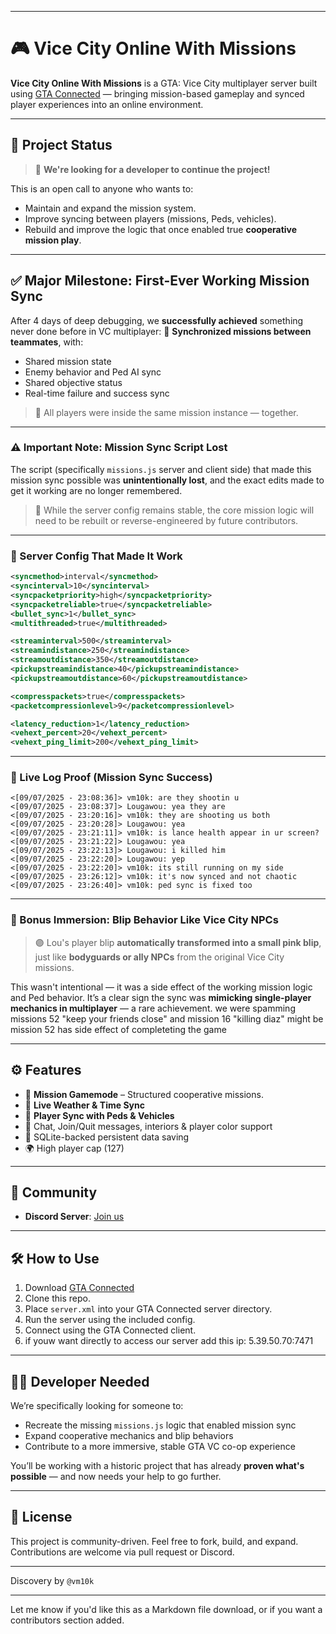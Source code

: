 
---

# 🎮 Vice City Online With Missions

**Vice City Online With Missions** is a GTA: Vice City multiplayer server built using [GTA Connected](https://gtaconnected.com/) — bringing mission-based gameplay and synced player experiences into an online environment.

---

## 🏁 Project Status

> 🧠 **We're looking for a developer to continue the project!**

This is an open call to anyone who wants to:

* Maintain and expand the mission system.
* Improve syncing between players (missions, Peds, vehicles).
* Rebuild and improve the logic that once enabled true **cooperative mission play**.

---

## ✅ Major Milestone: First-Ever Working Mission Sync

After 4 days of deep debugging, we **successfully achieved** something never done before in VC multiplayer:
📌 **Synchronized missions between teammates**, with:

* Shared mission state
* Enemy behavior and Ped AI sync
* Shared objective status
* Real-time failure and success sync

> 👥 All players were inside the same mission instance — together.

---

### ⚠️ Important Note: Mission Sync Script Lost

The script (specifically `missions.js` server and client side) that made this mission sync possible was **unintentionally lost**, and the exact edits made to get it working are no longer remembered.

> 🧠 While the server config remains stable, the core mission logic will need to be rebuilt or reverse-engineered by future contributors.

---

### 🔧 Server Config That Made It Work

```xml
<syncmethod>interval</syncmethod>
<syncinterval>10</syncinterval>
<syncpacketpriority>high</syncpacketpriority>
<syncpacketreliable>true</syncpacketreliable>
<bullet_sync>1</bullet_sync>
<multithreaded>true</multithreaded>

<streaminterval>500</streaminterval>
<streamindistance>250</streamindistance>
<streamoutdistance>350</streamoutdistance>
<pickupstreamindistance>40</pickupstreamindistance>
<pickupstreamoutdistance>60</pickupstreamoutdistance>

<compresspackets>true</compresspackets>
<packetcompressionlevel>9</packetcompressionlevel>

<latency_reduction>1</latency_reduction>
<vehext_percent>20</vehext_percent>
<vehext_ping_limit>200</vehext_ping_limit>
```

---

### 🧾 Live Log Proof (Mission Sync Success)

```log
<[09/07/2025 - 23:08:36]> vm10k: are they shootin u 
<[09/07/2025 - 23:08:37]> Lougawou: yea they are
<[09/07/2025 - 23:20:16]> vm10k: they are shooting us both
<[09/07/2025 - 23:20:28]> Lougawou: yea
<[09/07/2025 - 23:21:11]> vm10k: is lance health appear in ur screen?
<[09/07/2025 - 23:21:22]> Lougawou: yea
<[09/07/2025 - 23:22:13]> Lougawou: i killed him
<[09/07/2025 - 23:22:20]> Lougawou: yep
<[09/07/2025 - 23:22:20]> vm10k: its still running on my side
<[09/07/2025 - 23:26:12]> vm10k: it's now synced and not chaotic
<[09/07/2025 - 23:26:40]> vm10k: ped sync is fixed too
```

---

### 🎯 Bonus Immersion: Blip Behavior Like Vice City NPCs

> 🟣 Lou's player blip **automatically transformed into a small pink blip**, just like **bodyguards or ally NPCs** from the original Vice City missions.

This wasn't intentional — it was a side effect of the working mission logic and Ped behavior.
It’s a clear sign the sync was **mimicking single-player mechanics in multiplayer** — a rare achievement.
we were spamming missions 52 "keep your friends close" and mission 16 "killing diaz" might be mission 52 has side effect of completeting the game

---

## ⚙️ Features

* 🧭 **Mission Gamemode** – Structured cooperative missions.
* 🔁 **Live Weather & Time Sync**
* 👥 **Player Sync with Peds & Vehicles**
* 💬 Chat, Join/Quit messages, interiors & player color support
* 💾 SQLite-backed persistent data saving
* 🌍 High player cap (127)

---

## 💬 Community

* **Discord Server**: [Join us](https://discord.gg/Fq5Cu8dVyp)
---

## 🛠 How to Use

1. Download [GTA Connected](https://gtaconnected.com/)
2. Clone this repo.
3. Place `server.xml` into your GTA Connected server directory.
4. Run the server using the included config.
5. Connect using the GTA Connected client.
6. if youw want directly to access our server add this ip: 5.39.50.70:7471

---

## 🧑‍💻 Developer Needed

We’re specifically looking for someone to:

* Recreate the missing `missions.js` logic that enabled mission sync
* Expand cooperative mechanics and blip behaviors
* Contribute to a more immersive, stable GTA VC co-op experience

You’ll be working with a historic project that has already **proven what's possible** — and now needs your help to go further.

---

## 🧾 License

This project is community-driven. Feel free to fork, build, and expand. Contributions are welcome via pull request or Discord.

---

Discovery by `@vm10k`

---

Let me know if you'd like this as a Markdown file download, or if you want a contributors section added.
